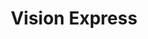 ---
title: "Vision Express"
url: /bangalore/vision-express-swamy-vivekananda-road/
shop: optician
---